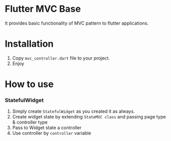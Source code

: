 # Flutter MVC Base

It provides basic functionality of MVC pattern to flutter applications.

# Installation

1. Copy `mvc_controller.dart` file to your project.
2. Enjoy

# How to use

### StatefulWidget

1. Simply create `StatefulWidget` as you created it as always.
1. Create widget state by extending `StateMVC class` and passing page type & controller type
1. Pass to Widget state a controller 
1. Use controller by `controller` variable

